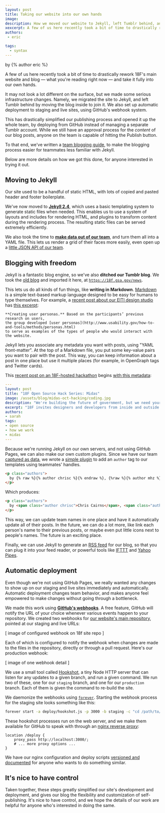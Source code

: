 ```yaml
---
layout: post
title: Taking our website into our own hands
image:
description: How we moved our website to Jekyll, left Tumblr behind, and set up automatic deployment with webhooks.
xexcerpt: A few of us here recently took a bit of time to drastically rework 18F's main website and blog &mdash; what you're reading right now &mdash; and take it fully into our own hands. It may not look a lot different on the surface, but we made some serious infrastructure changes. Namely, we migrated the site to Jekyll, and left Tumblr behind by moving the blog inside to join it. We also set up automatic deployment to staging and live sites, using GitHub's webhook system.
authors:
 - eric

tags:
  - syntax
---
```

<p class="authors">
  by {% author eric %}
</p>

A few of us here recently took a bit of time to drastically rework 18F's main website and blog &mdash; what you're reading right now &mdash; and take it fully into our own hands.

It may not look a lot different on the surface, but we made some serious infrastructure changes. Namely, we migrated the site to Jekyll, and left Tumblr behind by moving the blog inside to join it. We also set up automatic deployment to staging and live sites, using GitHub's webhook system.

<!-- more -->

This has drastically simplified our publishing process and opened it up the whole team, by deploying from GitHub instead of managing a separate Tumblr account. While we still have an approval process for the _content_ of our blog posts, anyone on the team is capable of hitting the Publish button.

To that end, we've written a [team blogging guide](_), to make the blogging process easier for teammates less familiar with Jekyll.

Below are more details on how we got this done, for anyone interested in trying it out.

## Moving to Jekyll

Our site used to be a handful of static HTML, with lots of copied and pasted header and footer boilerplate.

We've now moved to **[Jekyll 2.4](_)**, which uses a basic templating system to generate static files when needed. This enables us to use a system of layouts and includes for rendering HTML, and plugins to transform content during the rendering process. The resulting static files can be served extremely efficiently.

We also took the time to **[make data out of our team](_)**, and turn them all into a YAML file. This lets us render a grid of their faces more easily, even open up a [little JSON API of our team](_).

## Blogging with freedom

Jekyll is a fantastic blog engine, so we've also **ditched our Tumblr blog**. We took the [old blog](http://18fblog.tumblr.com) and imported it here, at [`https://18f.gsa.gov/news`](18f.gsa.gov/news).

This lets us do all kinds of fun things, like **writing in Markdown**. [Markdown](_) is a simple text-based markup language designed to be easy for humans to type themselves. For example, a [recent post about our EITI design studio](_) has [this excerpt](_):

```
**Creating user personas.** Based on the participants’ previous research on users,
the group developed [user personas](http://www.usability.gov/how-to-and-tools/methods/personas.html)
to serve as examples of the types of people who would interact with the website.
```

Jekyll lets you associate any metadata you want with posts, using "YAML front-matter". At the top of a Markdown file, you put some key-value pairs you want to pair with the post. This way, you can keep information about a post in one place but use it multiple places (for example, in OpenGraph tags and Twitter cards).

This [recent post on an 18F-hosted hackathon](_) begins [with this metadata](_):

```yaml
---
layout: post
title: "18F Open Source Hack Series: Midas"
image: /assets/blog/midas-oct-hacking/coding.jpg
description: "We're building the future of government, but we need your help! Join us for a session of coding or UX design. Feel free to come for the afternoon or evening session or both! You can work solo, in pairs or groups that will form when we get there."
excerpt: "18F invites designers and developers from inside and outside of government to join us for a flurry of coding and sketching.  Midas is an open source project in active development by 18F, Health & Human Services (HHS) IDEA Lab and the State Department.  A small cross-agency team, dedicated to launching this product to empower passionate civil servants and aspiring diplomats all over the world."
authors:
- sarah
tags:
- open source
- how we work
- midas
---
```

Because we're running Jekyll on our own servers, and not using GitHub Pages, we can also make our own custom plugins. Since we have our team [captured as data](_), we wrote a [simple plugin](_) to add an `author` tag to our templates using teammates' handles.

```html
<p class="authors">
  by {% raw %}{% author chrisc %}{% endraw %}, {%raw %}{% author mhz %}{% endraw %}, and {% raw %}{% author nick %}{% endraw %}
</p>
```

Which produces:

```html
<p class="authors">
  by <span class="author chrisc">Chris Cairns</span>, <span class="author mhz">Michelle Hertzfeld</span>, and <span class="author nick">Nick Bristow</span>
</p>
```

This way, we can update team names in one place and have it automatically update all of their posts. In the future, we can do a lot more, like link each person's name to their previous posts, or maybe even put little icons next to people's names. The future is an exciting place.

Finally, we can use Jekyll to generate an [RSS feed](_) for our blog, so that you can plug it into your feed reader, or powerful tools like [IFTTT](_) and [Yahoo Pipes](_).

## Automatic deployment

Even though we're not using GitHub Pages, we really wanted any changes to show up on our staging and live sites immediately and automatically. Automatic deployment changes team behavior, and makes anyone feel empowered to make changes without going through a bottleneck.

We made this work using **[GitHub's webhooks](_)**. A free feature, GitHub will notify the URL of your choice whenever various events happen to your repository. We created two webhooks for [our website's main repository](https://github.com/18f/18f.gsa.gov), pointed at our staging and live URLs:

  [ image of configured webhook on 18f site repo ]

Each of which is configured to notify the webhook when changes are made to the files in the repository, directly or through a pull request. Here's our production webhook:

  [ image of one webhook detail ]

We use a small tool called [Hookshot](_), a tiny Node HTTP server that can listen for any updates to a given branch, and run a given command. We run two of these, one for our `staging` branch, and one for our `production` branch.  Each of them is given the command to re-build the site.

We daemonize the webhooks using [`forever`](_). Starting the webhook process for the staging site looks something like this:

```bash
forever start -a deploy/hookshot.js -p 3000 -b staging -c "cd /path/to/18f.gsa.gov && git pull && jekyll build"
```

These hookshot processes run on the web server, and we make them available for GitHub to speak with through an [nginx reverse proxy](_):

```nginx
location /deploy {
    proxy_pass http://localhost:3000/;
    # ... more proxy options ...
}
```

We have our nginx configuration and deploy scripts [versioned and documented](_) for anyone who wants to do something similar.

## It's nice to have control

Taken together, these steps greatly simplified our site's development and deployment, and gives our blog the flexibility and customization of self-publishing. It's nice to have control, and we hope the details of our work are helpful for anyone who's interested in doing the same.
